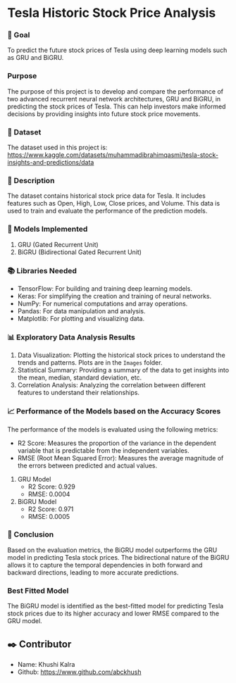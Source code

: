 # **Tesla Historic Stock Price Analysis**

### 🎯 Goal
To predict the future stock prices of Tesla using deep learning models such as GRU and BiGRU.

### Purpose
The purpose of this project is to develop and compare the performance of two advanced recurrent neural network architectures, GRU and BiGRU, in predicting the stock prices of Tesla. This can help investors make informed decisions by providing insights into future stock price movements.

### 🧵 Dataset
The dataset used in this project is: https://www.kaggle.com/datasets/muhammadibrahimqasmi/tesla-stock-insights-and-predictions/data

### 🧾 Description
The dataset contains historical stock price data for Tesla. It includes features such as Open, High, Low, Close prices, and Volume. This data is used to train and evaluate the performance of the prediction models.

### 🚀 Models Implemented
1. GRU (Gated Recurrent Unit)
2. BiGRU (Bidirectional Gated Recurrent Unit)

### 📚 Libraries Needed
- TensorFlow: For building and training deep learning models.
- Keras: For simplifying the creation and training of neural networks.
- NumPy: For numerical computations and array operations.
- Pandas: For data manipulation and analysis.
- Matplotlib: For plotting and visualizing data.

### 📊 Exploratory Data Analysis Results
1. Data Visualization: Plotting the historical stock prices to understand the trends and patterns. Plots are in the `Images` folder.
2. Statistical Summary: Providing a summary of the data to get insights into the mean, median, standard deviation, etc.
3. Correlation Analysis: Analyzing the correlation between different features to understand their relationships.

### 📈 Performance of the Models based on the Accuracy Scores
The performance of the models is evaluated using the following metrics:

- R2 Score: Measures the proportion of the variance in the dependent variable that is predictable from the independent variables.
- RMSE (Root Mean Squared Error): Measures the average magnitude of the errors between predicted and actual values.

1. GRU Model
    - R2 Score: 0.929
    - RMSE:  0.0004
2. BiGRU Model
    - R2 Score: 0.971
    - RMSE: 0.0005


### 📢 Conclusion
Based on the evaluation metrics, the BiGRU model outperforms the GRU model in predicting Tesla stock prices. The bidirectional nature of the BiGRU allows it to capture the temporal dependencies in both forward and backward directions, leading to more accurate predictions.

### Best Fitted Model
The BiGRU model is identified as the best-fitted model for predicting Tesla stock prices due to its higher accuracy and lower RMSE compared to the GRU model.

## ✒️ Contributor
- Name: Khushi Kalra
- Github: https://www.github.com/abckhush
